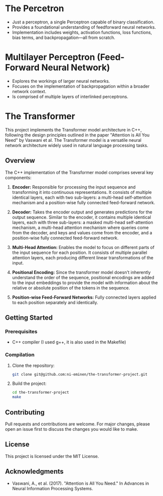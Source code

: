 # The Percetron
- Just a perceptron, a single Perceptron capable of binary classification.
- Provides a foundational understanding of feedforward neural networks.
- Implementation includes weights, activation functions, loss functions, bias terms, and backpropagation—all from scratch.

# Multilayer Perceptron (Feed-Forward Neural Network)
- Explores the workings of larger neural networks.
- Focuses on the implementation of backpropagation within a broader network context.
- Is comprised of multiple layers of interlinked perceptrons.

# The Transformer

This project implements the Transformer model architecture in C++, following the design principles outlined in the paper "Attention is All You Need" by Vaswani et al. The Transformer model is a versatile neural network architecture widely used in natural language processing tasks.

## Overview

The C++ implementation of the Transformer model comprises several key components:

1. **Encoder:** Responsible for processing the input sequence and transforming it into continuous representations. It consists of multiple identical layers, each with two sub-layers: a multi-head self-attention mechanism and a position-wise fully connected feed-forward network.

2. **Decoder:** Takes the encoder output and generates predictions for the output sequence. Similar to the encoder, it contains multiple identical layers, each with three sub-layers: a masked multi-head self-attention mechanism, a multi-head attention mechanism where queries come from the decoder, and keys and values come from the encoder, and a position-wise fully connected feed-forward network.

3. **Multi-Head Attention:** Enables the model to focus on different parts of the input sequence for each position. It consists of multiple parallel attention layers, each producing different linear transformations of the input.

4. **Positional Encoding:** Since the transformer model doesn't inherently understand the order of the sequence, positional encodings are added to the input embeddings to provide the model with information about the relative or absolute position of the tokens in the sequence.

5. **Position-wise Feed-Forward Networks:** Fully connected layers applied to each position separately and identically.

## Getting Started

### Prerequisites

- C++ compiler (I used g++, it is also used in the Makefile)

### Compilation

1. Clone the repository:

   ```bash
   git clone git@github.com:ni-eminen/the-transformer-project.git
   ```

2. Build the project:

   ```bash
   cd the-transformer-project
   make
   ```

## Contributing

Pull requests and contributions are welcome. For major changes, please open an issue first to discuss the changes you would like to make.

## License

This project is licensed under the MIT License.

## Acknowledgments

- Vaswani, A., et al. (2017). "Attention is All You Need." In Advances in Neural Information Processing Systems.

